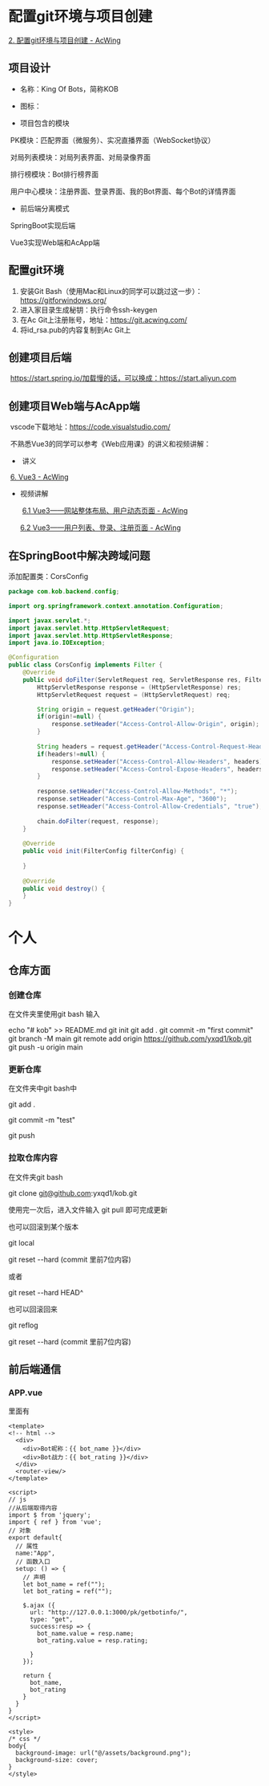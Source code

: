 # 配置git环境与项目创建

[2. 配置git环境与项目创建 - AcWing](https://www.acwing.com/file_system/file/content/whole/index/content/5997810/)

## 项目设计

- 名称：King Of Bots，简称KOB

- 图标：

  

- 项目包含的模块

​	PK模块：匹配界面（微服务）、实况直播界面（WebSocket协议）

​	对局列表模块：对局列表界面、对局录像界面

​	排行榜模块：Bot排行榜界面

​	用户中心模块：注册界面、登录界面、我的Bot界面、每个Bot的详情界面



- 前后端分离模式

​	SpringBoot实现后端

​	Vue3实现Web端和AcApp端

## 配置git环境

1. 安装Git Bash（使用Mac和Linux的同学可以跳过这一步）：https://gitforwindows.org/
2. 进入家目录生成秘钥：执行命令ssh-keygen
3. 在Ac Git上注册账号，地址：https://git.acwing.com/
4. 将id_rsa.pub的内容复制到Ac Git上

## 创建项目后端

​	https://start.spring.io/加载慢的话，可以换成：https://start.aliyun.com



## 创建项目Web端与AcApp端

​	vscode下载地址：https://code.visualstudio.com/

​	不熟悉Vue3的同学可以参考《Web应用课》的讲义和视频讲解：

- ​	讲义

​	[6. Vue3 - AcWing](https://www.acwing.com/file_system/file/content/whole/index/content/5639568/)

- 视频讲解

  ​	[6.1 Vue3——网站整体布局、用户动态页面 - AcWing](https://www.acwing.com/file_system/file/content/whole/index/content/5645302/)

  [6.2 Vue3——用户列表、登录、注册页面 - AcWing](https://www.acwing.com/file_system/file/content/whole/index/content/5681445/)

## 在SpringBoot中解决跨域问题

添加配置类：CorsConfig

```java
package com.kob.backend.config;

import org.springframework.context.annotation.Configuration;

import javax.servlet.*;
import javax.servlet.http.HttpServletRequest;
import javax.servlet.http.HttpServletResponse;
import java.io.IOException;

@Configuration
public class CorsConfig implements Filter {
    @Override
    public void doFilter(ServletRequest req, ServletResponse res, FilterChain chain) throws IOException, ServletException {
        HttpServletResponse response = (HttpServletResponse) res;
        HttpServletRequest request = (HttpServletRequest) req;

        String origin = request.getHeader("Origin");
        if(origin!=null) {
            response.setHeader("Access-Control-Allow-Origin", origin);
        }
    
        String headers = request.getHeader("Access-Control-Request-Headers");
        if(headers!=null) {
            response.setHeader("Access-Control-Allow-Headers", headers);
            response.setHeader("Access-Control-Expose-Headers", headers);
        }
    
        response.setHeader("Access-Control-Allow-Methods", "*");
        response.setHeader("Access-Control-Max-Age", "3600");
        response.setHeader("Access-Control-Allow-Credentials", "true");
    
        chain.doFilter(request, response);
    }
    
    @Override
    public void init(FilterConfig filterConfig) {
    
    }
    
    @Override
    public void destroy() {
    }
}
```

# 个人

## 仓库方面

### 创建仓库

在文件夹里使用git bash 输入

echo "# kob" >> README.md
git init
git add .
git commit -m "first commit"
git branch -M main
git remote add origin https://github.com/yxqd1/kob.git
git push -u origin main

### 更新仓库

在文件夹中git bash中

git add .

git commit -m "test"

git push

### 拉取仓库内容

在文件夹git bash

git clone git@github.com:yxqd1/kob.git

使用完一次后，进入文件输入 git pull 即可完成更新



也可以回滚到某个版本

git local

git reset --hard (commit 里前7位内容)

或者

git reset --hard HEAD^



也可以回滚回来

git reflog

git reset --hard (commit 里前7位内容)

## 前后端通信

### APP.vue

里面有

```vue
<template>
<!-- html -->
  <div>
    <div>Bot昵称：{{ bot_name }}</div>
    <div>Bot战力：{{ bot_rating }}</div>
  </div>
  <router-view/>
</template>

<script>
// js
//从后端取得内容
import $ from 'jquery';
import { ref } from 'vue';
// 对象
export default{
  // 属性
  name:"App",
  // 函数入口
  setup: () => {
    // 声明
    let bot_name = ref("");
    let bot_rating = ref("");

    $.ajax ({
      url: "http://127.0.0.1:3000/pk/getbotinfo/",
      type: "get",
      success:resp => {
        bot_name.value = resp.name;
        bot_rating.value = resp.rating;

      }
    });

    return {
      bot_name,
      bot_rating
    }
  }
}
</script>

<style> 
/* css */
body{
  background-image: url("@/assets/background.png");
  background-size: cover;
}
</style>
```



